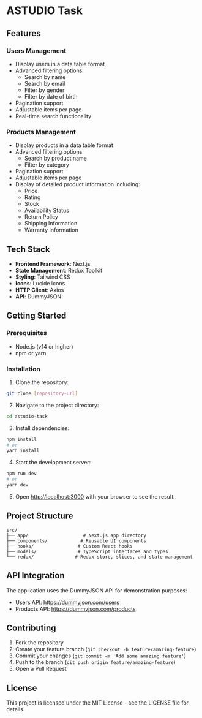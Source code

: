 # ASTUDIO Task


## Features

### Users Management
- Display users in a data table format
- Advanced filtering options:
  - Search by name
  - Search by email
  - Filter by gender
  - Filter by date of birth
- Pagination support
- Adjustable items per page
- Real-time search functionality

### Products Management
- Display products in a data table format
- Advanced filtering options:
  - Search by product name
  - Filter by category
- Pagination support
- Adjustable items per page
- Display of detailed product information including:
  - Price
  - Rating
  - Stock
  - Availability Status
  - Return Policy
  - Shipping Information
  - Warranty Information

## Tech Stack

- **Frontend Framework**: Next.js
- **State Management**: Redux Toolkit
- **Styling**: Tailwind CSS
- **Icons**: Lucide Icons
- **HTTP Client**: Axios
- **API**: DummyJSON

## Getting Started

### Prerequisites

- Node.js (v14 or higher)
- npm or yarn

### Installation

1. Clone the repository:
```bash
git clone [repository-url]
```

2. Navigate to the project directory:
```bash
cd astudio-task
```

3. Install dependencies:
```bash
npm install
# or
yarn install
```

4. Start the development server:
```bash
npm run dev
# or
yarn dev
```

5. Open [http://localhost:3000](http://localhost:3000) with your browser to see the result.

## Project Structure

```
src/
├── app/                    # Next.js app directory
├── components/            # Reusable UI components
├── hooks/                # Custom React hooks
├── models/               # TypeScript interfaces and types
└── redux/               # Redux store, slices, and state management
```

## API Integration

The application uses the DummyJSON API for demonstration purposes:
- Users API: https://dummyjson.com/users
- Products API: https://dummyjson.com/products

## Contributing

1. Fork the repository
2. Create your feature branch (`git checkout -b feature/amazing-feature`)
3. Commit your changes (`git commit -m 'Add some amazing feature'`)
4. Push to the branch (`git push origin feature/amazing-feature`)
5. Open a Pull Request

## License

This project is licensed under the MIT License - see the LICENSE file for details.
